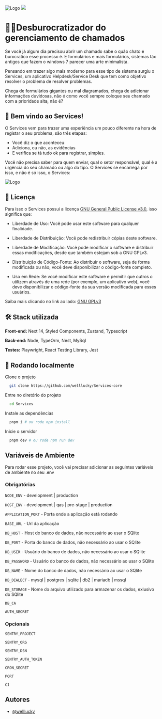 ![Logo](https://firebasestorage.googleapis.com/v0/b/runnerdois.appspot.com/o/ServicesProject%2FImages%2FServices%20-%20Capa.png?alt=media&token=a5131cc4-2b48-4500-b90f-a22d55352242)
![](https://api.checklyhq.com/v1/badges/checks/dd6528e6-fac1-4d85-8295-5b0697e16d86?style=flat&theme=dark)

# ⛓️‍💥Desburocratizador do gerenciamento de chamados

Se você já algum dia precisou abrir um chamado sabe o quão chato e burocratico esse processo é. E formulários e mais formulários, sistemas tão antigos que fazem o windows 7 parecer uma arte minimalista.

Pensando em trazer algo mais moderno para esse tipo de sistema surgiu o Services, um aplicativo Helpdesk/Service Desk que tem como objetivo resolver o problema de resolver problemas.

Chega de formulários gigantes ou mal diagramados, chega de adicionar informações duvidosas, não é como você sempre coloque seu chamado com a prioridade alta, não é?

## 🎉 Bem vindo ao Services!

O Services vem para trazer uma experiência um pouco diferente na hora de registar o seu problema, são três etapas:

-   Você diz o que aconteceu
-   Adiciona, ou não, as evidências
-   E verifica se tá tudo ok para registrar, simples.

Você não precisa saber para quem enviar, qual o setor responsável, qual é a urgência do seu chamado ou algo do tipo. O Services se encarrega por isso, e não é só isso, o Services:

![Logo](https://firebasestorage.googleapis.com/v0/b/runnerdois.appspot.com/o/ServicesProject%2FImages%2FFuncionalidades.png?alt=media&token=063796b2-ebec-4970-992d-247c6e637048)

## 📃 Licença

Para isso o Services possui a licença [GNU General Public License v3.0](https://choosealicense.com/licenses/gpl-3.0/), isso significa que:

-   Liberdade de Uso: Você pode usar este software para qualquer finalidade.

-   Liberdade de Distribuição: Você pode redistribuir cópias deste software.
-   Liberdade de Modificação: Você pode modificar o software e distribuir essas modificações, desde que também estejam sob a GNU GPLv3.

-   Distribuição de Código-Fonte: Ao distribuir o software, seja de forma modificada ou não, você deve disponibilizar o código-fonte completo.

-   Uso em Rede: Se você modificar este software e permitir que outros o utilizem através de uma rede (por exemplo, um aplicativo web), você deve disponibilizar o código-fonte da sua versão modificada para esses usuários.

Saiba mais clicando no link ao lado: [GNU GPLv3](https://choosealicense.com/licenses/gpl-3.0/)

## 🛠 Stack utilizada

**Front-end:** Next 14, Styled Components, Zustand, Typescript

**Back-end:** Node, TypeOrm, Nest, MySql

**Testes:** Playwright, React Testing Library, Jest

## 💾 Rodando localmente

Clone o projeto

```bash
  git clone https://github.com/welllucky/Services-core
```

Entre no diretório do projeto

```bash
  cd Services
```

Instale as dependências

```bash
  pnpm i # ou rode npm install
```

Inicie o servidor

```bash
  pnpm dev # ou rode npm run dev
```

## Variáveis de Ambiente

Para rodar esse projeto, você vai precisar adicionar as seguintes variáveis de ambiente no seu .env

### Obrigatórias

`NODE_ENV` - development | production

`HOST_ENV` - development | qas | pre-stage | production

`APPLICATION_PORT` - Porta onde a aplicação está rodando

`BASE_URL` - Url da aplicação

`DB_HOST` - Host do banco de dados, não necessário ao usar o SQlite

`DB_PORT` - Porta do banco de dados, não necessário ao usar o SQlite

`DB_USER` - Usuário do banco de dados, não necessário ao usar o SQlite

`DB_PASSWORD` - Usuário do banco de dados, não necessário ao usar o SQlite

`DB_NAME` - Nome do banco de dados, não necessário ao usar o SQlite

`DB_DIALECT` - mysql | postgres | sqlite | db2 | mariadb | mssql

`DB_STORAGE` - Nome do arquivo utilizado para armazenar os dados, exlusivo do SQlite

`DB_CA`

`AUTH_SECRET`

### Opcionais

`SENTRY_PROJECT`

`SENTRY_ORG`

`SENTRY_DSN`

`SENTRY_AUTH_TOKEN`

`CRON_SECRET`

`PORT`

`CI`

## Autores

-   [@welllucky](https://github.com/welllucky)
